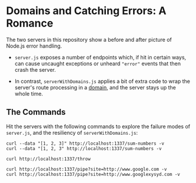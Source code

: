 # Domains and Catching Errors: A Romance

The two servers in this repository show a before and after picture of Node.js error handling.

- `server.js` exposes a number of endpoints which, if hit in certain ways, can cause uncaught exceptions or unheard
  `"error"` events that then crash the server.

- In contrast, `serverWithDomains.js` applies a bit of extra code to wrap the server's route processing in a
  [domain][], and the server stays up the whole time.


[domain]: http://nodejs.org/api/domain.html

## The Commands

Hit the servers with the following commands to explore the failure modes of `server.js`, and the resiliency of
`serverWithDomains.js`:

```
curl --data "[1, 2, 3]" http://localhost:1337/sum-numbers -v
curl --data "[1, 2, 3" http://localhost:1337/sum-numbers -v

curl http://localhost:1337/throw

curl http://localhost:1337/pipe?site=http://www.google.com -v
curl http://localhost:1337/pipe?site=http://www.googlexysyd.com -v
```
